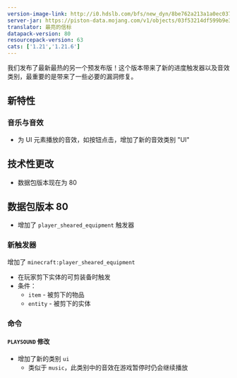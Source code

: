 ```yaml
---
version-image-link: http://i0.hdslb.com/bfs/new_dyn/8be762a213a1a0ec037df2767c836207558830935.png
server-jar: https://piston-data.mojang.com/v1/objects/03f53214df599b9e39a560b94d0df5636858c32f/server.jar
translator: 最亮的信标
datapack-version: 80
resourcepack-version: 63
cats: ['1.21','1.21.6']
---
```

我们发布了最新最热的另一个预发布版！这个版本带来了新的进度触发器以及音效类别，最重要的是带来了一些必要的漏洞修复。

## 新特性
### 音乐与音效
* 为 UI 元素播放的音效，如按钮点击，增加了新的音效类别 "UI"

## 技术性更改
* 数据包版本现在为 80

## 数据包版本 80
* 增加了 `player_sheared_equipment` 触发器

### 新触发器
增加了 `minecraft:player_sheared_equipment`

* 在玩家剪下实体的可剪装备时触发
* 条件：
  * `item` - 被剪下的物品
  * `entity` - 被剪下的实体

### 命令
#### `PLAYSOUND` 修改

* 增加了新的类别 `ui`
  * 类似于 `music`，此类别中的音效在游戏暂停时仍会继续播放